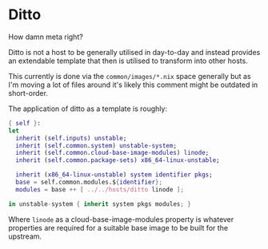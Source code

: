 # Ditto

How damn meta right?

Ditto is not a host to be generally utilised in day-to-day and instead provides an extendable template that then is utilised to transform into other hosts.

This currently is done via the `common/images/*.nix` space generally but as I'm moving a lot of files around it's likely this comment might be outdated in short-order.

The application of ditto as a template is roughly:

```nix
{ self }:
let
  inherit (self.inputs) unstable;
  inherit (self.common.system) unstable-system;
  inherit (self.common.cloud-base-image-modules) linode;
  inherit (self.common.package-sets) x86_64-linux-unstable;

  inherit (x86_64-linux-unstable) system identifier pkgs;
  base = self.common.modules.${identifier};
  modules = base ++ [ ../../hosts/ditto linode ];

in unstable-system { inherit system pkgs modules; }
```

Where `linode` as a cloud-base-image-modules property is whatever properties are required for a suitable
base image to be built for the upstream.
